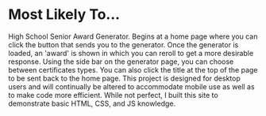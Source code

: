 # Most Likely To...

High School Senior Award Generator. Begins at a home page where you can click the button that sends you to the generator. Once the generator is loaded, an 'award' is shown in which you can reroll to get a more desirable response. Using the side bar on the generator page, you can choose between certificates types. You can also click the title at the top of the page to be sent back to the home page. This project is designed for desktop users and will continually be altered to accommodate mobile use as well as to make code more efficient. While not perfect, I built this site to demonstrate basic HTML, CSS, and JS knowledge.


